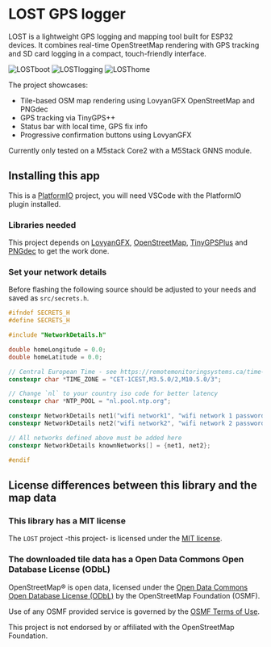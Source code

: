 # LOST GPS logger

LOST is a lightweight GPS logging and mapping tool built for ESP32 devices. It combines real-time OpenStreetMap rendering with GPS tracking and SD card logging in a compact, touch-friendly interface.

![LOSTboot](https://github.com/user-attachments/assets/74453081-2dcb-4764-8027-8fac877fa1d9)  ![LOSTlogging](https://github.com/user-attachments/assets/aa3da55d-3aa6-42d1-9d12-b49e8398cfa2) ![LOSThome](https://github.com/user-attachments/assets/bc1533f4-0297-4343-a5f1-34552c6355f4)



The project showcases:

- Tile-based OSM map rendering using LovyanGFX OpenStreetMap and PNGdec
- GPS tracking via TinyGPS++
- Status bar with local time, GPS fix info
- Progressive confirmation buttons using LovyanGFX

Currently only tested on a M5stack Core2 with a M5Stack GNNS module.

## Installing this app

This is a [PlatformIO](https://platformio.org/) project, you will need VSCode with the PlatformIO plugin installed.

### Libraries needed

This project depends on [LovyanGFX](https://github.com/lovyan03/LovyanGFX), [OpenStreetMap](https://github.com/CelliesProjects/OpenStreetMap-esp32), [TinyGPSPlus](https://github.com/mikalhart/TinyGPSPlus) and [PNGdec](https://github.com/bitbank2/PNGdec) to get the work done. 

### Set your network details

Before flashing the following source should be adjusted to your needs and saved as `src/secrets.h`.

```c++
#ifndef SECRETS_H
#define SECRETS_H

#include "NetworkDetails.h"

double homeLongitude = 0.0;
double homeLatitude = 0.0;

// Central European Time - see https://remotemonitoringsystems.ca/time-zone-abbreviations.php
constexpr char *TIME_ZONE = "CET-1CEST,M3.5.0/2,M10.5.0/3";

// Change `nl` to your country iso code for better latency
constexpr char *NTP_POOL = "nl.pool.ntp.org";

constexpr NetworkDetails net1("wifi network1", "wifi network 1 password");
constexpr NetworkDetails net2("wifi network2", "wifi network 2 password");

// All networks defined above must be added here
constexpr NetworkDetails knownNetworks[] = {net1, net2};

#endif

```

## License differences between this library and the map data

### This library has a MIT license

The `LOST` project -this project- is licensed under the [MIT license](/LICENSE).

### The downloaded tile data has a Open Data Commons Open Database License (ODbL)

OpenStreetMap® is open data, licensed under the [Open Data Commons Open Database License (ODbL)](https://opendatacommons.org/licenses/odbl/) by the OpenStreetMap Foundation (OSMF).

Use of any OSMF provided service is governed by the [OSMF Terms of Use](https://osmfoundation.org/wiki/Terms_of_Use).

This project is not endorsed by or affiliated with the OpenStreetMap Foundation.

